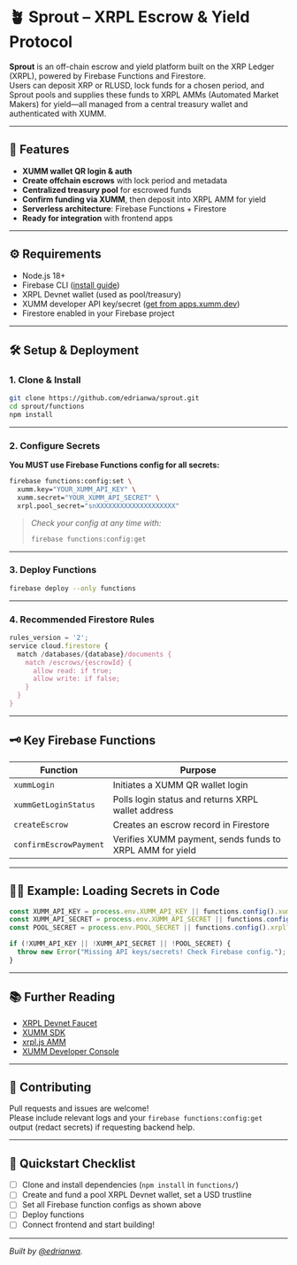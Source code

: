 # 🪴 Sprout – XRPL Escrow & Yield Protocol

**Sprout** is an off-chain escrow and yield platform built on the XRP Ledger (XRPL), powered by Firebase Functions and Firestore.  
Users can deposit XRP or RLUSD, lock funds for a chosen period, and Sprout pools and supplies these funds to XRPL AMMs (Automated Market Makers) for yield—all managed from a central treasury wallet and authenticated with XUMM.

---

## 🚀 Features

- **XUMM wallet QR login & auth**
- **Create offchain escrows** with lock period and metadata
- **Centralized treasury pool** for escrowed funds
- **Confirm funding via XUMM**, then deposit into XRPL AMM for yield
- **Serverless architecture**: Firebase Functions + Firestore
- **Ready for integration** with frontend apps

---

## ⚙️ Requirements

- Node.js 18+
- Firebase CLI ([install guide](https://firebase.google.com/docs/cli))
- XRPL Devnet wallet (used as pool/treasury)
- XUMM developer API key/secret ([get from apps.xumm.dev](https://apps.xumm.dev/))
- Firestore enabled in your Firebase project

---

## 🛠️ Setup & Deployment

### 1. **Clone & Install**

```bash
git clone https://github.com/edrianwa/sprout.git
cd sprout/functions
npm install
```

---

### 2. **Configure Secrets**

**You MUST use Firebase Functions config for all secrets:**

```bash
firebase functions:config:set \
  xumm.key="YOUR_XUMM_API_KEY" \
  xumm.secret="YOUR_XUMM_API_SECRET" \
  xrpl.pool_secret="snXXXXXXXXXXXXXXXXXXXX"
```

> *Check your config at any time with:*
> ```bash
> firebase functions:config:get
> ```

---

### 3. **Deploy Functions**

```bash
firebase deploy --only functions
```

---

### 4. **Recommended Firestore Rules**

```js
rules_version = '2';
service cloud.firestore {
  match /databases/{database}/documents {
    match /escrows/{escrowId} {
      allow read: if true;
      allow write: if false;
    }
  }
}
```

---

## 🗝️ Key Firebase Functions

| Function                | Purpose                                                     |
|-------------------------|-------------------------------------------------------------|
| `xummLogin`             | Initiates a XUMM QR wallet login                            |
| `xummGetLoginStatus`    | Polls login status and returns XRPL wallet address          |
| `createEscrow`          | Creates an escrow record in Firestore                       |
| `confirmEscrowPayment`  | Verifies XUMM payment, sends funds to XRPL AMM for yield    |

---

## 🧑‍💻 Example: Loading Secrets in Code

```js
const XUMM_API_KEY = process.env.XUMM_API_KEY || functions.config().xumm?.key;
const XUMM_API_SECRET = process.env.XUMM_API_SECRET || functions.config().xumm?.secret;
const POOL_SECRET = process.env.POOL_SECRET || functions.config().xrpl?.pool_secret;

if (!XUMM_API_KEY || !XUMM_API_SECRET || !POOL_SECRET) {
  throw new Error("Missing API keys/secrets! Check Firebase config.");
}
```

---

## 📚 Further Reading

- [XRPL Devnet Faucet](https://xrpl.org/xrp-testnet-faucet.html?network=devnet)
- [XUMM SDK](https://github.com/XRPL-Labs/XUMM-SDK)
- [xrpl.js AMM](https://xrpl.org/amm.html)
- [XUMM Developer Console](https://apps.xumm.dev/)

---

## 🤝 Contributing

Pull requests and issues are welcome!  
Please include relevant logs and your `firebase functions:config:get` output (redact secrets) if requesting backend help.

---

## 📝 Quickstart Checklist

- [ ] Clone and install dependencies (`npm install` in `functions/`)
- [ ] Create and fund a pool XRPL Devnet wallet, set a USD trustline
- [ ] Set all Firebase function configs as shown above
- [ ] Deploy functions
- [ ] Connect frontend and start building!

---

*Built by [@edrianwa](https://github.com/edrianwa).*
